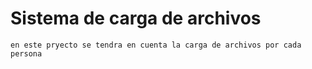 # Sistema de carga de archivos

    en este pryecto se tendra en cuenta la carga de archivos por cada persona 

